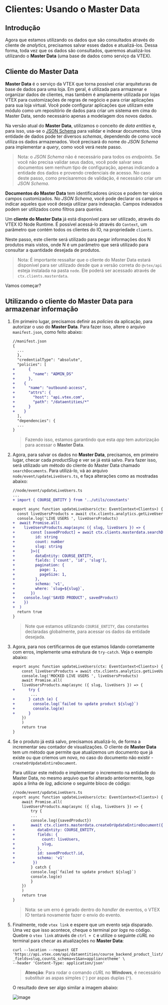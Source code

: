 # Clientes: Usando o Master Data

## Introdução

Agora que estamos utilizando os dados que são consultados através do cliente de _analytics_, precisamos salvar esses dados e atualizá-los. Dessa forma, toda vez que os dados são consultados, queremos atualizá-los utilizando o **Master Data** (uma base de dados como serviço da VTEX).

## Cliente do Master Data

**Master Data** é o serviço da VTEX que torna possível criar arquiteturas de base de dados para uma loja. Em geral, é utilizada para armazenar e organizar dados de clientes, mas também é amplamente utilizada por lojas VTEX para customizações de regras de negócio e para criar aplicações para sua loja virtual. Você pode configurar aplicações que utilizam este módulo como um repositório de dados para criar um sistema em cima do Master Data, sendo necessário apenas a modelagem dos novos dados.

Na versão atual do **Master Data**, utilizamos o conceito de _data entities_ e, para isso, usa-se o [JSON Schema](https://spacetelescope.github.io/understanding-json-schema/) para validar e indexar documentos. Uma entidade de dados  pode ter diversos _schemas_, dependendo de como você utiliza os dados armazenados. Você precisará do nome do _JSON Schema_ para implementar a _query_, como você verá neste passo.

> Nota: o _JSON Schema_ não é necessário para todos os _endpoints_. Se você não precisa validar seus dados, você pode salvar seus documentos sem nenhum tipo de configuração, apenas indicando a entidade dos dados e provendo credenciais de acesso. No caso deste passo, como precisaremos de validação, é necessário criar um _JSON Schema_.

**Documentos do Master Data** tem identificadores únicos e podem ter vários campos customizados. No _JSON Schema_, você pode declarar os campos e indicar aqueles que você deseja utilizar para indexação. Campos indexados podem ser utilizados como filtros para _queries_.

Um **cliente do Master Data** já está disponível para ser utilizado, através do VTEX IO Node Runtime. É possível acessá-lo através do `Context`, um parâmetro que contém todos os clientes do IO, na propriedade `clients`.

Neste passo, este cliente será utilizado para pegar informações dos N produtos mais vistos, onde N é um parâmetro que será utilizado para consultar a quantidade desejada de produtos.

> Nota: É importante ressaltar que o cliente do Master Data estará disponível para ser utilizado desde que a versão correta do `@vtex/api` esteja instalada na pasta `node`. Ele poderá ser acessado através de `ctx.clients.masterdata`.

Vamos começar?

## Utilizando o cliente do Master Data para armazenar informação

1. Em primeiro lugar, precisamos definir as _policies_ da aplicação, para autorizar o uso do **Master Data**. Para fazer isso, altere o arquivo `manifest.json`, como feito abaixo:

   ```diff
   //manifest.json
   {
     ...
     },
     "credentialType": "absolute",
     "policies": [
   +      {
   +        "name": "ADMIN_DS"
   +      },
   +    {
   +      "name": "outbound-access",
   +      "attrs": {
   +        "host": "api.vtex.com",
   +        "path": "/dataentities/*"
   +      }
   +    }
     ],
     "dependencies": {
     ...
   }
   ```

   > Fazendo isso, estamos garantindo que esta _app_ tem autorização para acessar o **Master Data**.

2. Agora, para salvar os dados no **Master Data**, precisamos, em primeiro lugar, checar cada _productSlug_ e ver se já está salvo. Para fazer isso, será utilizado um método do cliente do Master Data chamado `searchDocuments`. Para utilizá-lo, vá ao arquivo `node/event/updateLiveUsers.ts`, e faça alterações como as mostradas abaixo:

   ```diff
   //node/event/updateLiveUsers.ts
   ...
   + import { COURSE_ENTITY } from '../utils/constants'

   export async function updateLiveUsers(ctx: EventContext<Clients>) {
     const liveUsersProducts = await ctx.clients.analytics.getLiveUsers()
     console.log('LIVE USERS ', liveUsersProducts)
   +  await Promise.all(
   +    liveUsersProducts.map(async ({ slug, liveUsers }) => {
   +       const [savedProduct] = await ctx.clients.masterdata.searchDocuments<{
   +         id: string
   +         count: number
   +         slug: string
   +       }>({
   +         dataEntity: COURSE_ENTITY,
   +         fields: ['count', 'id', 'slug'],
   +         pagination: {
   +           page: 1,
   +           pageSize: 1,
   +         },
   +         schema: 'v1',
   +         where: `slug=${slug}`,
   +       })
   +    console.log('SAVED PRODUCT', savedProduct)
   +    })
   +  )
     return true
   }
   ```

   > Note que estamos utilizando `COURSE_ENTITY`, das constantes declaradas globalmente, para acessar os dados da entidade desejada.

3. Agora, para nos certificarmos de que estamos lidando corretamente com erros, implemente uma estrutura de `try-catch`. Veja o exemplo abaixo:

    ```diff
    export async function updateLiveUsers(ctx: EventContext<Clients>) {
        const liveUsersProducts = await ctx.clients.analytics.getLiveUsers()
        console.log('MOCKED LIVE USERS ', liveUsersProducts)
        await Promise.all(
        liveUsersProducts.map(async ({ slug, liveUsers }) => {
    +      try {
            ...
    +      } catch (e) {
    +        console.log(`failed to update product ${slug}`)
    +        console.log(e)
    +      }
        })
        )
        return true
    }
    ```


4. Se o produto já está salvo, precisamos atualizá-lo, de forma a incrementar seu contador de visualizações. O cliente de **Master Data** tem um método que permite que atualizemos um documento que já existe ou que criemos um novo, no caso do documento não existir - `createOrUpdateEntireDocument`. 

    Para utilizar este método e implementar o incremento na entidade do Master Data, no mesmo arquivo que foi alterado anteriormente, logo após a linha de _log_, adicione o seguinte bloco de código:

    ```diff
    //node/event/updateLiveUsers.ts
    export async function updateLiveUsers(ctx: EventContext<Clients>) {
        await Promise.all(
        liveUsersProducts.map(async ({ slug, liveUsers }) => {
            try {
            ...
            console.log({savedProduct})
    +       await ctx.clients.masterdata.createOrUpdateEntireDocument({
    +          dataEntity: COURSE_ENTITY,
    +          fields: {
    +            count: liveUsers,
    +            slug,
    +          },
    +          id: savedProduct?.id,
    +          schema: 'v1'
    +        })
            } catch {
            console.log(`failed to update product ${slug}`)
            console.log(e)
            }
        })
        )
        return true
    }
    ```

   > Nota: se um erro é gerado dentro do _handler_ de eventos, o VTEX IO tentará novamente fazer o envio do evento.

4. Finalmente, rode `vtex link` e espere que um evento seja disparado. Uma vez que isso acontece, cheque o terminal por _logs_ no código. Quebre o `vtex link` através de `ctrl + C` e utilize o seguinte _cURL_ no terminal para checar as atualizações no **Master Data**:

   ```
   curl --location --request GET 'https://api.vtex.com/api/dataentities/course_backend_product_list/search?_fields=slug,count&_schema=v1&an=appliancetheme' \
   --header 'Content-Type: application/json'
   ```
    > **Atenção**: Para rodar o comando _cURL_ no **Windows**, é necessário substituir as aspas simples (`'`) por aspas duplas (`"`).

   O resultado deve ser algo similar a imagem abaixo:

   ![image](https://user-images.githubusercontent.com/43679629/85172472-8579de00-b247-11ea-9758-f34a66df29c7.png)
